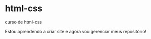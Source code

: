 # html-css
 curso de html-css

Estou aprendendo a criar site e agora vou gerenciar meus repositório!

<a herf="https://samuellucca1002.github.io/html-css/exercicios curso/modulo 1/ex002">